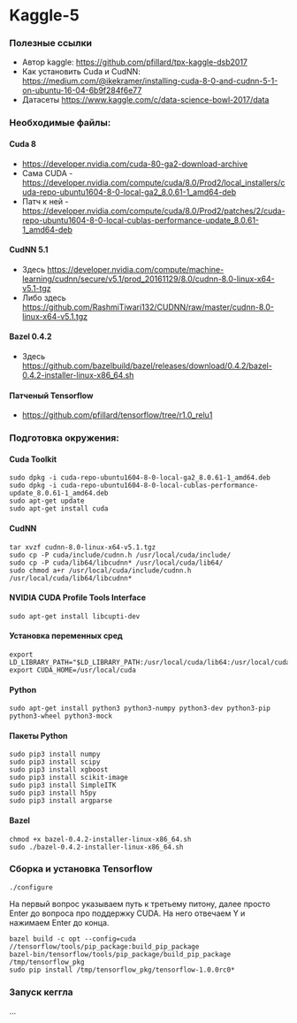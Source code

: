 # Kaggle-5

### Полезные ссылки
* Автор kaggle: https://github.com/pfillard/tpx-kaggle-dsb2017
* Как установить Cuda и CudNN: https://medium.com/@ikekramer/installing-cuda-8-0-and-cudnn-5-1-on-ubuntu-16-04-6b9f284f6e77
* Датасеты https://www.kaggle.com/c/data-science-bowl-2017/data

### Необходимые файлы:

#### Cuda 8
* https://developer.nvidia.com/cuda-80-ga2-download-archive
* Сама CUDA - https://developer.nvidia.com/compute/cuda/8.0/Prod2/local_installers/cuda-repo-ubuntu1604-8-0-local-ga2_8.0.61-1_amd64-deb
* Патч к ней - https://developer.nvidia.com/compute/cuda/8.0/Prod2/patches/2/cuda-repo-ubuntu1604-8-0-local-cublas-performance-update_8.0.61-1_amd64-deb

#### CudNN 5.1
* Здесь https://developer.nvidia.com/compute/machine-learning/cudnn/secure/v5.1/prod_20161129/8.0/cudnn-8.0-linux-x64-v5.1-tgz
* Либо здесь https://github.com/RashmiTiwari132/CUDNN/raw/master/cudnn-8.0-linux-x64-v5.1.tgz

#### Bazel 0.4.2
* Здесь https://github.com/bazelbuild/bazel/releases/download/0.4.2/bazel-0.4.2-installer-linux-x86_64.sh

#### Патченый Tensorflow
* https://github.com/pfillard/tensorflow/tree/r1.0_relu1

### Подготовка окружения:

#### Cuda Toolkit
```
sudo dpkg -i cuda-repo-ubuntu1604-8-0-local-ga2_8.0.61-1_amd64.deb
sudo dpkg -i cuda-repo-ubuntu1604-8-0-local-cublas-performance-update_8.0.61-1_amd64.deb
sudo apt-get update
sudo apt-get install cuda
```

#### CudNN
```
tar xvzf cudnn-8.0-linux-x64-v5.1.tgz
sudo cp -P cuda/include/cudnn.h /usr/local/cuda/include/
sudo cp -P cuda/lib64/libcudnn* /usr/local/cuda/lib64/
sudo chmod a+r /usr/local/cuda/include/cudnn.h /usr/local/cuda/lib64/libcudnn*
```

#### NVIDIA CUDA Profile Tools Interface
```
sudo apt-get install libcupti-dev
```

#### Установка переменных сред
```
export LD_LIBRARY_PATH="$LD_LIBRARY_PATH:/usr/local/cuda/lib64:/usr/local/cuda/extras/CUPTI/lib64"
export CUDA_HOME=/usr/local/cuda
```

#### Python
```
sudo apt-get install python3 python3-numpy python3-dev python3-pip python3-wheel python3-mock
```

#### Пакеты Python
```
sudo pip3 install numpy
sudo pip3 install scipy
sudo pip3 install xgboost
sudo pip3 install scikit-image
sudo pip3 install SimpleITK
sudo pip3 install h5py
sudo pip3 install argparse
```

#### Bazel
```
chmod +x bazel-0.4.2-installer-linux-x86_64.sh
sudo ./bazel-0.4.2-installer-linux-x86_64.sh
```

### Сборка и установка Tensorflow
```
./configure
```
На первый вопрос указываем путь к третьему питону, далее просто Enter до вопроса про поддержку CUDA. На него отвечаем Y и нажимаем Enter до конца.

```
bazel build -c opt --config=cuda //tensorflow/tools/pip_package:build_pip_package
bazel-bin/tensorflow/tools/pip_package/build_pip_package /tmp/tensorflow_pkg
sudo pip install /tmp/tensorflow_pkg/tensorflow-1.0.0rc0*
```

### Запуск кеггла
...
